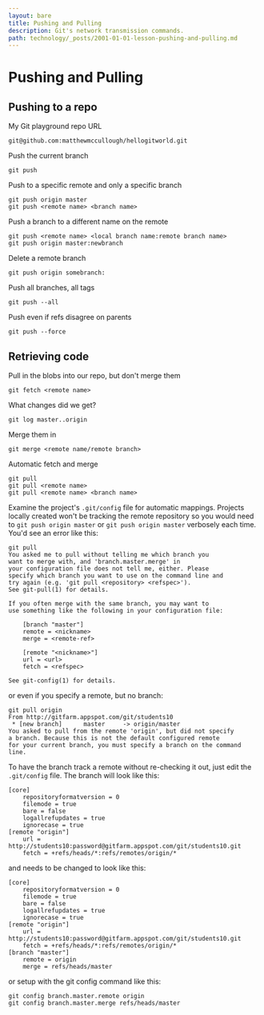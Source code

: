 ```yaml
---
layout: bare
title: Pushing and Pulling
description: Git's network transmission commands.
path: technology/_posts/2001-01-01-lesson-pushing-and-pulling.md
---
```


# Pushing and Pulling

## Pushing to a repo
My Git playground repo URL

    git@github.com:matthewmccullough/hellogitworld.git

Push the current branch

    git push
    
Push to a specific remote and only a specific branch

    git push origin master
    git push <remote name> <branch name>

Push a branch to a different name on the remote

    git push <remote name> <local branch name:remote branch name>
    git push origin master:newbranch

Delete a remote branch

    git push origin somebranch:
    
Push all branches, all tags

    git push --all

Push even if refs disagree on parents

    git push --force

## Retrieving code
Pull in the blobs into our repo, but don't merge them

    git fetch <remote name>

What changes did we get?

    git log master..origin

Merge them in

    git merge <remote name/remote branch>

Automatic fetch and merge

    git pull
    git pull <remote name>
    git pull <remote name> <branch name>

Examine the project's `.git/config` file for automatic mappings. Projects locally created won't be tracking the remote repository so you would need to `git push origin master` or `git push origin master` verbosely each time. You'd see an error like this:

    git pull
    You asked me to pull without telling me which branch you
    want to merge with, and 'branch.master.merge' in
    your configuration file does not tell me, either. Please
    specify which branch you want to use on the command line and
    try again (e.g. 'git pull <repository> <refspec>').
    See git-pull(1) for details.

    If you often merge with the same branch, you may want to
    use something like the following in your configuration file:

        [branch "master"]
        remote = <nickname>
        merge = <remote-ref>

        [remote "<nickname>"]
        url = <url>
        fetch = <refspec>

    See git-config(1) for details.

or even if you specify a remote, but no branch:

    git pull origin
    From http://gitfarm.appspot.com/git/students10
     * [new branch]      master     -> origin/master
    You asked to pull from the remote 'origin', but did not specify
    a branch. Because this is not the default configured remote
    for your current branch, you must specify a branch on the command line.

To have the branch track a remote without re-checking it out, just edit the `.git/config` file. The branch will look like this:

    [core]
    	repositoryformatversion = 0
    	filemode = true
    	bare = false
    	logallrefupdates = true
    	ignorecase = true
    [remote "origin"]
    	url = http://students10:password@gitfarm.appspot.com/git/students10.git
    	fetch = +refs/heads/*:refs/remotes/origin/*
    
and needs to be changed to look like this:

    [core]
    	repositoryformatversion = 0
    	filemode = true
    	bare = false
    	logallrefupdates = true
    	ignorecase = true
    [remote "origin"]
    	url = http://students10:password@gitfarm.appspot.com/git/students10.git
    	fetch = +refs/heads/*:refs/remotes/origin/*
    [branch "master"]
    	remote = origin
    	merge = refs/heads/master
    	
or setup with the git config command like this:

    git config branch.master.remote origin
    git config branch.master.merge refs/heads/master
